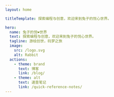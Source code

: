 ```yaml
---
layout: home

titleTemplate: 探索编程与创意，欢迎来到兔子的悦心世界。

hero:
  name: 兔子的悦❤世界
  text: 探索编程与创意，欢迎来到兔子的悦心世界。
  tagline: 游绘创世，码梦之旅
  image:
    src: /logo.svg
    alt: Rabbit
  actions:
    - theme: brand
      text: 博客
      link: /blog/
    - theme: alt
      text: 速查笔记
      link: /quick-reference-notes/
---
```

